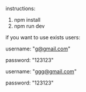 instructions:

1) npm install
2) npm run dev

if you want to use exists users:

username: "g@gmail.com"

password: "123123"

username: "ggg@gmail.com"

password: "123123"

